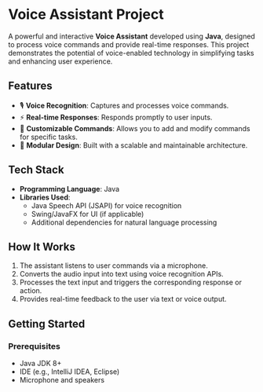 # Voice Assistant Project  

A powerful and interactive **Voice Assistant** developed using **Java**, designed to process voice commands and provide real-time responses. This project demonstrates the potential of voice-enabled technology in simplifying tasks and enhancing user experience.  

## Features  
- 🎙️ **Voice Recognition**: Captures and processes voice commands.  
- ⚡ **Real-time Responses**: Responds promptly to user inputs.  
- 🔄 **Customizable Commands**: Allows you to add and modify commands for specific tasks.  
- 🔌 **Modular Design**: Built with a scalable and maintainable architecture.  

## Tech Stack  
- **Programming Language**: Java  
- **Libraries Used**:  
  - Java Speech API (JSAPI) for voice recognition  
  - Swing/JavaFX for UI (if applicable)  
  - Additional dependencies for natural language processing  

## How It Works  
1. The assistant listens to user commands via a microphone.  
2. Converts the audio input into text using voice recognition APIs.  
3. Processes the text input and triggers the corresponding response or action.  
4. Provides real-time feedback to the user via text or voice output.  

## Getting Started  

### Prerequisites  
- Java JDK 8+  
- IDE (e.g., IntelliJ IDEA, Eclipse)  
- Microphone and speakers  

